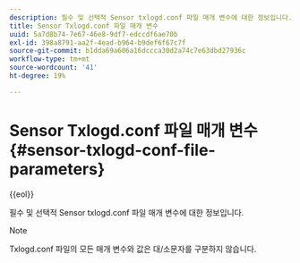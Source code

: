 ```yaml
---
description: 필수 및 선택적 Sensor txlogd.conf 파일 매개 변수에 대한 정보입니다.
title: Sensor Txlogd.conf 파일 매개 변수
uuid: 5a7d8b74-7e67-46e8-9df7-edccdf6ae70b
exl-id: 398a8791-aa2f-4ead-b964-b9def6f67c7f
source-git-commit: b1dda69a606a16dccca30d2a74c7e63dbd27936c
workflow-type: tm+mt
source-wordcount: '41'
ht-degree: 19%

---
```


# Sensor Txlogd.conf 파일 매개 변수{#sensor-txlogd-conf-file-parameters}

{{eol}}

필수 및 선택적 Sensor txlogd.conf 파일 매개 변수에 대한 정보입니다.

>[!NOTE]
>
>Txlogd.conf 파일의 모든 매개 변수와 값은 대/소문자를 구분하지 않습니다.
